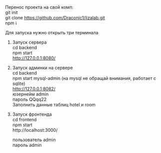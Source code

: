 Перенос проекта на свой комп:<br>
git init<br>
git clone https://github.com/Draconic1/lizalab.git<br>
npm i<br>

Для запуска нужно открыть три терминала<br>

1. Запуск сервера<br>
    cd backend<br>
    npm start<br>
    http://127.0.0.1:8080/<br>

2. Запуск админки на сервере<br>
    cd backend<br>
    npm start mysql-admin (на mysql не обращай внимания, работает с sqlite)<br>
    http://127.0.0.1:8082/ <br>
    юзернейм admin<br>
    пароль QQqq22<br>
    Заполнить данные таблиц hotel и room<br>

3. Запуск фронтенда<br>
    cd frontend<br>
    npm start<br>
    http://localhost:3000/<br>
    
    пользователь admin<br>
    пароль admin<br>
